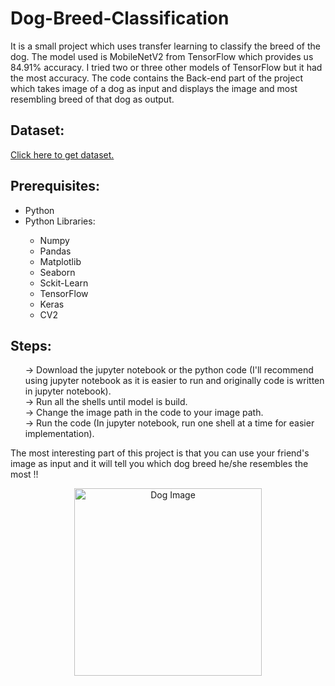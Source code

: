# Dog-Breed-Classification
It is a small project which uses transfer learning to classify the breed of the dog. The model used is MobileNetV2 from TensorFlow which provides us 84.91% accuracy. I tried two or three other models of TensorFlow but it had the most accuracy. 
The code contains the Back-end part of the project which takes image of a dog as input and displays the image and most resembling breed of that dog as output. 

## Dataset:
<a href="https://drive.google.com/drive/folders/1wIWOz_MVx8iIBLxg6kpOG3iyu5sRoaQP?usp=sharing">Click here to get dataset.</a>

## Prerequisites:
<ul>
  <li>Python</ii>
  <li>Python Libraries:</li>
  <ul>
    <li>Numpy</ii>
    <li>Pandas</ii>
    <li>Matplotlib</ii>
    <li>Seaborn</ii>
    <li>Sckit-Learn</ii>
    <li>TensorFlow</li>
    <li>Keras</li>
    <li>CV2</li>
  </ul>
</ul>

## Steps: 

  <ul>
    → Download the jupyter notebook or the python code (I'll recommend using jupyter notebook as it is easier to run and originally code is written in jupyter notebook).<br>
    → Run all the shells until model is build.<br>
    → Change the image path in the code to your image path.<br>
    → Run the code (In jupyter notebook, run one shell at a time for easier implementation).<br>
  </ul>

The most interesting part of this project is that you can use your friend's image as input and it will tell you which dog breed he/she resembles the most !!
<div align="center">
  <img align="center" src="https://user-images.githubusercontent.com/76936122/186971189-117d023a-d23a-4d8b-8ca4-50481008f4d9.jpg" alt="Dog Image" width="300px"        height="300px">
</div>

